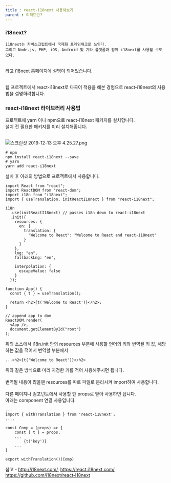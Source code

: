 ```yaml
---
title : react-i18next 사용해보기
parent : 리액트란?
---
```


### i18next?

```
i18next는 자바스크립트에서 국제화 프레임워크로 쓰인다.
그리고 Node.js, PHP, iOS, Android 및 기타 플랫폼과 함께 i18next를 사용할 수도 있다.
```

<br/>
라고 i18next 홈페이지에 설명이 되어있습니다.<br/>
<br/>

웹 프로젝트에서 react-i18next로 다국어 적용을 해본 경험으로 react-i18next의 사용법을 설명하려합니다.<br/>

### react-i18next 라이브러리 사용법

프로젝트에 yarn 이나 npm으로 react-i18next 패키지를 설치합니다.<br/>
설치 전 필요한 패키지를 미리 설치해줍니다.<br/>
<br/>

![스크린샷 2019-12-13 오후 4.25.27.png](https://images.velog.io/post-images/sss5793/cb006330-1d79-11ea-bf11-ab334e5eb5cd/-2019-12-13-4.25.27.png)

```
# npm
npm install react-i18next --save
# yarn
yarn add react-i18next
```

설치 후 아래의 방법으로 프로젝트에서 사용합니다.<br/>

```
import React from "react";
import ReactDOM from "react-dom";
import i18n from "i18next";
import { useTranslation, initReactI18next } from "react-i18next";

i18n
  .use(initReactI18next) // passes i18n down to react-i18next
  .init({
    resources: {
      en: {
        translation: {
          "Welcome to React": "Welcome to React and react-i18next"
        }
      }
    },
    lng: "en",
    fallbackLng: "en",

    interpolation: {
      escapeValue: false
    }
  });

function App() {
  const { t } = useTranslation();

  return <h2>{t('Welcome to React')}</h2>;
}

// append app to dom
ReactDOM.render(
  <App />,
  document.getElementById("root")
);
```

위의 소스에서 i18n.init 안의 resources 부분에 사용할 언어의 키와 번역될 키 값, 해당하는 값을 적어서 번역할 부분에서 <br/>

```
...<h2>{t('Welcome to React')}</h2>
```

위와 같은 방식으로 미리 지정한 키를 적어 사용해주시면 됩니다.<br/>
<br/>
번역될 내용이 많을땐 resources를 따로 파일로 분리시켜 import하여 사용합니다.<br/>
<br/>
다른 페이지나 컴포넌트에서 사용할 땐 props로 받아 사용하면 됩니다.<br/>
아래는 component 연결 사용입니다.<br/>

```
...
import { withTranslation } from 'react-i18next';
....

const Comp = (props) => {
	const { t } = props;
	...
    	{t('key')}
    ...
}

export withTranslation()(Comp)
```


참고 - <http://i18next.com/>, <https://react.i18next.com/>, <https://github.com/i18next/react-i18next>
